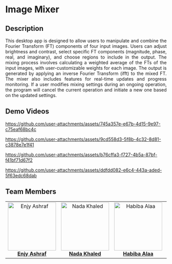 # Image Mixer
## Description
<div align="justify"> This desktop app is designed to allow users to manipulate and combine the Fourier Transform (FT) components of four input images. Users can adjust brightness and contrast, select specific FT components (magnitude, phase, real, and imaginary), and choose regions to include in the output. The mixing process involves calculating a weighted average of the FTs of the input images, with user-customizable weights for each image. The output is generated by applying an inverse Fourier Transform (ifft) to the mixed FT. The mixer also includes features for real-time updates and progress monitoring. If a user modifies mixing settings during an ongoing operation, the program will cancel the current operation and initiate a new one based on the updated settings.</div>

## Demo Videos
https://github.com/user-attachments/assets/745a357e-e67b-4d15-9e97-c75eaf68bc4c

https://github.com/user-attachments/assets/9cd558d3-5f8b-4c32-8d81-c3878e7e1f41

https://github.com/user-attachments/assets/b76cffa3-f727-4b5a-87bf-f41bf71d67f2

https://github.com/user-attachments/assets/ddfdd082-e6c4-443a-aded-5f63edc68dab

## Team Members
<div align="center">
  <table style="border-collapse: collapse; border: none;">
    <tr>
      <td align="center" style="border: none;">
        <img src="https://github.com/user-attachments/assets/b8b8ea9d-ccb6-4ad0-b900-8e48ef2113a8" alt="Enjy Ashraf" width="150" height="150"><br>
        <a href="https://github.com/enjyashraf18"><b>Enjy Ashraf</b></a>
      </td>
      <td align="center" style="border: none;">
        <img src="https://github.com/user-attachments/assets/5de3e403-7fce-4000-95d2-e9f07e0d78cf" alt="Nada Khaled" width="150" height="150"><br>
        <a href="https://github.com/NadaKhaled157"><b>Nada Khaled</b></a>
      </td>
      <td align="center" style="border: none;">
        <img src="https://github.com/user-attachments/assets/4b1f5180-2250-49ae-869f-4d00fb89447a" alt="Habiba Alaa" width="150" height="150"><br>
        <a href="https://github.com/habibaalaa123"><b>Habiba Alaa</b></a>
      </td>
      <td align="center" style="border: none;">
        <img src="https://github.com/user-attachments/assets/567fd220-acc8-4094-bfe0-5939a0048ca9" alt="Shahd Ahmed" width="150" height="150"><br>
        <a href="https://github.com/Shahd-A-Mahmoud"><b>Shahd Ahmed</b></a>
      </td>
    </tr>
  </table>
</div>
